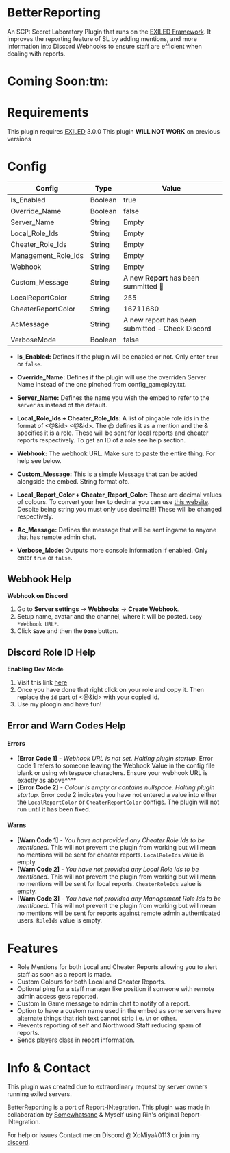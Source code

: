 # BetterReporting
An SCP: Secret Laboratory Plugin that runs on the [EXILED Framework](https://github.com/Exiled-Team/EXILED "Exiled"). It improves the reporting feature of SL by adding mentions, and more information into Discord Webhooks to ensure staff are efficient when dealing with reports.

<h1>Coming Soon:tm:</h1>

<h1>Requirements</h1>

This plugin requires [EXILED](https://github.com/Exiled-Team/EXILED/releases "Exiled Releases") 3.0.0 
This plugin **WILL NOT WORK** on previous versions
<h1>Config</h1>

| Config  | Type | Value |
| ------------- | ------------- | ------------- |
| Is_Enabled  | Boolean  | true  |
| Override_Name  | Boolean  | false  |
| Server_Name  | String  | Empty  |
| Local_Role_Ids  | String  | Empty  |
| Cheater_Role_Ids  | String  | Empty  |
| Management_Role_Ids  | String  | Empty  |
| Webhook  | String  | Empty  |
| Custom_Message  | String  | A new **Report** has been summitted :pencil:  |
| LocalReportColor  | String  | 255  |
| CheaterReportColor  | String | 16711680  |
| AcMessage  | String | A new report has been submitted - Check Discord  |
| VerboseMode  | Boolean  | false  |

* **Is_Enabled:** Defines if the plugin will be enabled or not. Only enter `true` or `false`.

* **Override_Name:** Defines if the plugin will use the overriden Server Name instead of the one pinched from config_gameplay.txt.

* **Server_Name:** Defines the name you wish the embed to refer to the server as instead of the default. 

* **Local_Role_Ids + Cheater_Role_Ids:** A list of pingable role ids in the format of <@&id> <@&id>. The @ defines it as a mention and the & specifies it is a role. These will be sent for local reports and cheater reports respectively. To get an ID of a role see help section.

* **Webhook:** The webhook URL. Make sure to paste the entire thing. For help see below.

* **Custom_Message:** This is a simple Message that can be added alongside the embed. String format ofc.

* **Local_Report_Color + Cheater_Report_Color:** These are decimal values of colours. To convert your hex to decimal you can use [this website](https://www.mathsisfun.com/hexadecimal-decimal-colors.html "Convert Hexadecimal to decimal"). Despite being string you must only use decimal!!! These will be changed respectively.

* **Ac_Message:** Defines the message that will be sent ingame to anyone that has remote admin chat.

* **Verbose_Mode:** Outputs more console information if enabled. Only enter `true` or `false`.


<h2>Webhook Help</h2>

**Webhook on Discord**
1. Go to **Server settings** -> **Webhooks** -> **Create Webhook**.
2. Setup name, avatar and the channel, where it will be posted. `Copy *Webhook URL*`.
3. Click **`Save`** and then the **`Done`** button.

<h2>Discord Role ID Help</h2>

**Enabling Dev Mode**
1. Visit this link [here](https://support.discord.com/hc/en-us/articles/206346498-Where-can-I-find-my-User-Server-Message-ID "Where can I find my User/Server/Message ID?")
2. Once you have done that right click on your role and copy it. Then replace the `id` part of <@&id> with your copied id.
3. Use my ploogin and have fun!

<h2>Error and Warn Codes Help</h2>

<h4>Errors</h4>

* **[Error Code 1]** - *Webhook URL is not set. Halting plugin startup.* Error code 1 refers to someone leaving the Webhook Value in the config file blank or using whitespace characters. Ensure your webhook URL is exactly as above^^^*
* **[Error Code 2]** - *Colour is empty or contains nullspace. Halting plugin startup.* Error code 2 indicates you have not entered a value into either the `LocalReportColor` or `CheaterReportColor` configs. The plugin will not run until it has been fixed.

<h4>Warns</h4>

* **[Warn Code 1]** - *You have not provided any Cheater Role Ids to be mentioned.* This will not prevent the plugin from working but will mean no mentions will be sent for cheater reports. `LocalRoleIds` value is empty.
* **[Warn Code 2]** - *You have not provided any Local Role Ids to be mentioned.* This will not prevent the plugin from working but will mean no mentions will be sent for local reports. `CheaterRoleIds` value is empty.
* **[Warn Code 3]** - *You have not provided any Management Role Ids to be mentioned.* This will not prevent the plugin from working but will mean no mentions will be sent for reports against remote admin authenticated users. `RoleIds` value is empty.

<h1>Features</h1>

* Role Mentions for both Local and Cheater Reports allowing you to alert staff as soon as a report is made.
* Custom Colours for both Local and Cheater Reports.
* Optional ping for a staff manager like position if someone with remote admin access gets reported.
* Custom In Game message to admin chat to notify of a report.
* Option to have a custom name used in the embed as some servers have alternate things that rich text cannot strip i.e. \n or other.
* Prevents reporting of self and Northwood Staff reducing spam of reports.
* Sends players class in report information.

<h1>Info & Contact</h1>
This plugin was created due to extraordinary request by server owners running exiled servers. 

BetterReporting is a port of Report-INtegration.
This plugin was made in collaboration by [Somewhatsane](https://github.com/SomewhatSane "SomewhatSane") & Myself using Rin's original Report-INtegration. 

For help or issues Contact me on Discord @ XoMiya#0113 or join my [discord](https://discord.gg/DxWXw9jmXn "The Lab").
